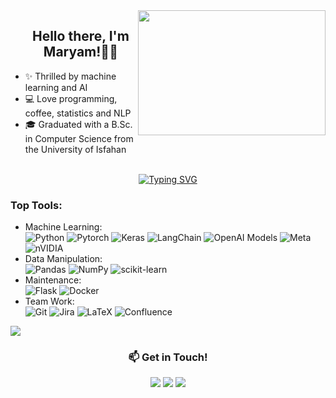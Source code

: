 <img align="right" height="200" width="300" alt="" src="https://user-images.githubusercontent.com/78374123/190442587-d130c441-7e4f-43df-8561-4162f4536c5e.gif" />
<div id="user-content-toc">
  <ul align="center" style="list-style: none;">
    <summary>
      <h2>Hello there, I'm Maryam!👋🏻</h2>
    </summary>
    <!---
    <summary>
 <a href="https://git.io/typing-svg"><img src="https://readme-typing-svg.demolab.com?font=Honk&size=20&letterSpacing=1+px&pause=1000&center=true&vCenter=true&width=435&lines=This+is+Maryam;glad+to+see+you+here+%F0%9F%97%BF" alt="Typing SVG" /></a>
  </summary>
    --->
    </ul>
</div>


-  ✨ Thrilled by machine learning and AI
-  💻 Love programming, coffee, statistics and NLP
-  🎓 Graduated with a B.Sc. in Computer Science from the University of Isfahan
  </br>
<div align=center>
      <a href="https://git.io/typing-svg"><img src="https://readme-typing-svg.demolab.com/?font=VT323&size=30&duration=3500&pause=300&color=4AF626&center=true&vCenter=true&width=500&lines=Welcome+to+My+GitHub+Profile;Inquisitive+and+Curious+by+Nature;Data+Scientist;Machine+Learning+Enthusiast;Hardworking+and+Ambitious" alt="Typing SVG" /></a>
  </div>
  
<h3>Top Tools:</h3>

- Machine Learning: </br>![Python](https://img.shields.io/badge/python-3670A0?style=for-the-badge&logo=python&logoColor=ffdd54)
![Pytorch](https://img.shields.io/badge/PyTorch-EE4C2C?style=for-the-badge&logo=pytorch&logoColor=white)
![Keras](https://img.shields.io/badge/Keras-%23D00000.svg?style=for-the-badge&logo=Keras&logoColor=white)
![LangChain](https://img.shields.io/badge/LangChain-1C3C3C?style=for-the-badge&logo=LangChain&logoColor=white)
![OpenAI Models](https://img.shields.io/badge/OpenAI-74aa9c?style=for-the-badge&logo=openai&logoColor=black)
![Meta](https://img.shields.io/badge/Meta_AI-%230467DF.svg?style=for-the-badge&logo=Meta&logoColor=white)
![nVIDIA](https://img.shields.io/badge/cuda-000000.svg?style=for-the-badge&logo=nVIDIA&logoColor=green)
- Data Manipulation: </br>![Pandas](https://img.shields.io/badge/pandas-%23150458.svg?style=for-the-badge&logo=pandas&logoColor=white)
![NumPy](https://img.shields.io/badge/numpy-%23013243.svg?style=for-the-badge&logo=numpy&logoColor=white)
![scikit-learn](https://img.shields.io/badge/scikit--learn-%23F7931E.svg?style=for-the-badge&logo=scikit-learn&logoColor=white)
- Maintenance: </br>![Flask](https://img.shields.io/badge/flask-%23000.svg?style=for-the-badge&logo=flask&logoColor=white)
![Docker](https://img.shields.io/badge/docker-%230db7ed.svg?style=for-the-badge&logo=docker&logoColor=white)
- Team Work: </br>![Git](https://img.shields.io/badge/git-%23F05033.svg?style=for-the-badge&logo=git&logoColor=white)
![Jira](https://img.shields.io/badge/jira-%230A0FFF.svg?style=for-the-badge&logo=jira&logoColor=white)
![LaTeX](https://img.shields.io/badge/latex-%23008080.svg?style=for-the-badge&logo=latex&logoColor=white)
![Confluence](https://img.shields.io/badge/confluence-%23172BF4.svg?style=for-the-badge&logo=confluence&logoColor=white)

<img src="https://user-images.githubusercontent.com/73097560/115834477-dbab4500-a447-11eb-908a-139a6edaec5c.gif">

<h3 align=center>📫 Get in Touch!</h3>
<div align=center>
<a href="https://maryamyazdi.github.io/"><img src="https://img.shields.io/badge/🌐_Personal_Website-000.svg?style=for-the-badge&logo=Github_pages&logoColor=%230077B5"></a>
<a href="https://www.linkedin.com/in/maryamyazdii"><img src="https://img.shields.io/badge/linkedin-000.svg?style=for-the-badge&logo=linkedin&logoColor=%230077B5"></a>
<a href="mailto:yazdimaryam5@gmail.com"><img src="https://img.shields.io/badge/Gmail-000?style=for-the-badge&logo=gmail&logoColor=D14836"></a>
</div>
<!---
maryamyazdi/maryamyazdi is a ✨ special ✨ repository because its `README.md` (this file) appears on your GitHub profile.
You can click the Preview link to take a look at your changes.
--->
